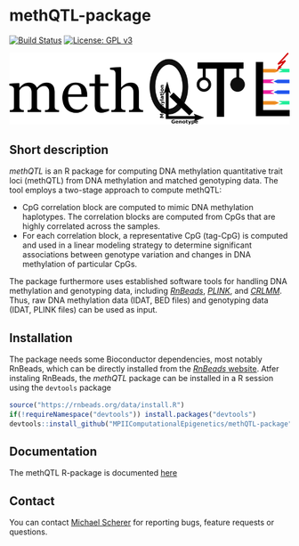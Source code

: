 # methQTL-package
[![Build Status](https://travis-ci.org/MPIIComputationalEpigenetics/methQTL-package.svg?branch=master)](https://travis-ci.org/MPIIComputationalEpigenetics/methQTL-package)
[![License: GPL v3](https://img.shields.io/badge/License-GPLv3-blue.svg)](https://www.gnu.org/licenses/gpl-3.0)

![](pictures/logo.png)

## Short description
*methQTL* is an R package for computing DNA methylation quantitative trait loci (methQTL) from DNA methylation and matched genotyping data. The tool employs a two-stage approach to compute methQTL:

- CpG correlation block are computed to mimic DNA methylation haplotypes. The correlation blocks are computed from CpGs that are highly correlated across the samples.
- For each correlation block, a representative CpG (tag-CpG) is computed and used in a linear modeling strategy to determine significant associations between genotype variation and changes in DNA methylation of particular CpGs.

The package furthermore uses established software tools for handling DNA methylation and genotyping data, including [*RnBeads*](https://rnbeads.org), [*PLINK*](http://zzz.bwh.harvard.edu/plink/), and [*CRLMM*](https://www.bioconductor.org/packages/release/bioc/html/crlmm.html). Thus, raw DNA methylation data (IDAT, BED files) and genotyping data (IDAT, PLINK files) can be used as input.

## Installation
The package needs some Bioconductor dependencies, most notably RnBeads, which can be directly installed from the [*RnBeads* website](https://rnbeads.org). Atfer instaling RnBeads, the *methQTL* package can be installed in a R session using the ```devtools``` package
```r
source("https://rnbeads.org/data/install.R")
if(!requireNamespace("devtools")) install.packages("devtools")
devtools::install_github("MPIIComputationalEpigenetics/methQTL-package")
```

## Documentation
The methQTL R-package is documented [here](vignettes/methQTL.md)

## Contact
You can contact [Michael Scherer](mailto:mscherer@mpi-inf.mpg.de) for reporting bugs, feature requests or questions.

